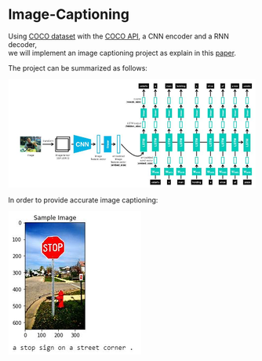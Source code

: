 # Image-Captioning

Using [COCO dataset](http://cocodataset.org/#home) with the [COCO API](https://github.com/cocodataset/cocoapi), a CNN encoder and a RNN decoder,\
we will  implement an image captioning project as explain in this [paper](https://arxiv.org/pdf/1502.03044.pdf).


The project can be summarized as follows:

![alt text](images/model.JPG)

In order to provide accurate image captioning:

![alt text](images/output.JPG)

